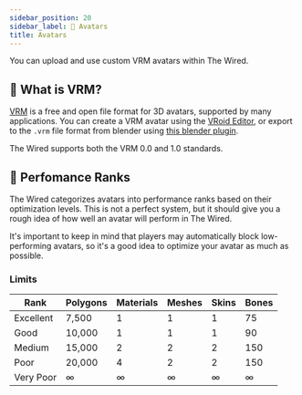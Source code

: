 ```yaml
---
sidebar_position: 20
sidebar_label: 💃 Avatars
title: Avatars
---
```


You can upload and use custom VRM avatars within The Wired.

## 🤔 What is VRM?

[VRM](https://vrm.dev/) is a free and open file format for 3D avatars, supported by many applications. You can create a VRM avatar using the [VRoid Editor](https://vroid.com/editor/en), or export to the `.vrm` file format from blender using [this blender plugin](https://github.com/saturday06/VRM_Addon_for_Blender).

The Wired supports both the VRM 0.0 and 1.0 standards.

## 🚀 Perfomance Ranks

The Wired categorizes avatars into performance ranks based on their optimization levels. This is not a perfect system, but it should give you a rough idea of how well an avatar will perform in The Wired.

It's important to keep in mind that players may automatically block low-performing avatars, so it's a good idea to optimize your avatar as much as possible.

### Limits

| Rank      | Polygons | Materials | Meshes | Skins | Bones |
| --------- | -------- | --------- | ------ | ----- | ----- |
| Excellent | 7,500    | 1         | 1      | 1     | 75    |
| Good      | 10,000   | 1         | 1      | 1     | 90    |
| Medium    | 15,000   | 2         | 2      | 2     | 150   |
| Poor      | 20,000   | 4         | 2      | 2     | 150   |
| Very Poor | ∞        | ∞         | ∞      | ∞     | ∞     |

